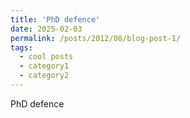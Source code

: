 ```yaml
---
title: 'PhD defence'
date: 2025-02-03
permalink: /posts/2012/08/blog-post-1/
tags:
  - cool posts
  - category1
  - category2
---
```


PhD defence
